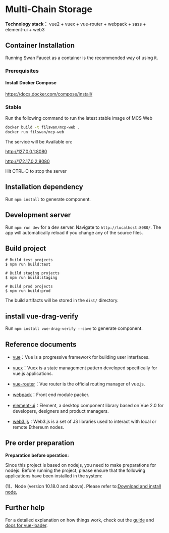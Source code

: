 # Multi-Chain Storage

**Technology stack：** vue2 + vuex + vue-router + webpack + sass + element-ui + web3


## Container Installation

Running Swan Faucet as a container is the recommended way of using it.

### Prerequisites

#### Install Docker Compose

https://docs.docker.com/compose/install/
### Stable

Run the following command to run the latest stable image of MCS Web

```bash
docker build -t filswan/mcp-web .
docker run filswan/mcp-web
```
The service will be Available on:

http://127.0.0.1:8080

http://172.17.0.2:8080

Hit CTRL-C to stop the server

## Installation dependency

Run `npm install` to generate component.

## Development server

Run `npm run dev` for a dev server. Navigate to `http://localhost:8080/`. The app will automatically reload if you change any of the source files.

## Build project

```shell
# Build test projects
$ npm run build:test

# Build staging projects
$ npm run build:staging

# Build prod projects
$ npm run build:prod
```

The build artifacts will be stored in the `dist/` directory.

## install vue-drag-verify

Run `npm install vue-drag-verify --save` to generate component.

## Reference documents

- [vue](https://vuejs.bootcss.com/v2/guide/)：Vue is a progressive framework for building user interfaces.

- [vuex](https://vuex.vuejs.org/zh/)：Vuex is a state management pattern developed specifically for vue.js applications.

- [vue-router](https://router.vuejs.org/zh/)：Vue router is the official routing manager of vue.js.

- [webpack](https://webpack.js.org/concepts/)：Front end module packer.

- [element-ui](https://element.eleme.io/)：Element, a desktop component library based on Vue 2.0 for developers, designers and product managers.

- [web3.js](http://cw.hubwiz.com/card/c/web3.js-1.0/)：Web3.js is a set of JS libraries used to interact with local or remote Ethereum nodes.

## Pre order preparation

**Preparation before operation:**

   Since this project is based on nodejs, you need to make preparations for nodejs. Before running the project, please ensure that the following applications have been installed in the system:

   (1)、Node (version 10.18.0 and above). Please refer to:[Download and install node.](https://nodejs.org/en/download/)

## Further help

For a detailed explanation on how things work, check out the [guide](http://vuejs-templates.github.io/webpack/) and [docs for vue-loader](http://vuejs.github.io/vue-loader).
